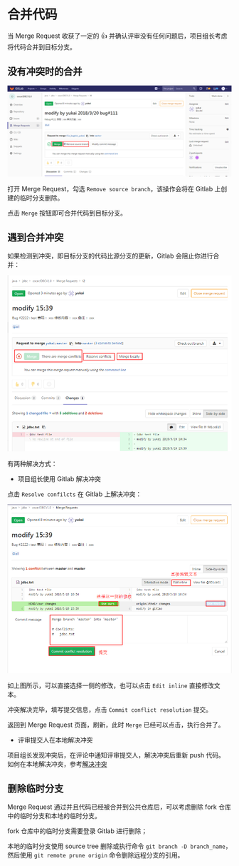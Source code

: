 # 合并代码

当 Merge Request 收获了一定的 :+1: 并确认评审没有任何问题后，项目组长考虑将代码合并到目标分支。

## 没有冲突时的合并

![](/assets/gitlab-mr-merge.png)

打开 Merge Request，勾选 `Remove source branch`，该操作会将在 Gitlab 上创建的临时分支删除。

点击 `Merge` 按钮即可合并代码到目标分支。

## 遇到合并冲突

如果检测到冲突，即目标分支的代码比源分支的更新，Gitlab 会阻止你进行合并：

![](/assets/gitlab-mr-conflict.png)

有两种解决方式：

- 项目组长使用 Gitlab 解决冲突

点击 `Resolve confilcts` 在 Gitlab 上解决冲突：

![](/assets/gitlab-mr-conflict-resolve.png)

如上图所示，可以直接选择一侧的修改，也可以点击 `Edit inline` 直接修改文本。

冲突解决完毕，填写提交信息，点击 `Commit conflict resolution` 提交。

返回到 Merge Request 页面，刷新，此时 `Merge` 已经可以点击，执行合并了。

- 评审提交人在本地解决冲突

项目组长发现冲突后，在评论中通知评审提交人，解决冲突后重新 push 代码。
如何在本地解决冲突，参考[解决冲突](/others/merge-conflict.md)

## 删除临时分支

Merge Request 通过并且代码已经被合并到公共仓库后，可以考虑删除 fork 仓库中的临时分支和本地的临时分支。

fork 仓库中的临时分支需要登录 Gitlab 进行删除；

本地的临时分支使用 source tree 删除或执行命令 `git branch -D branch_name`，然后使用 `git remote prune origin` 命令删除远程分支的引用。